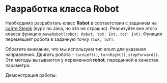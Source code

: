 # Разработка класса Robot

Необходимо разработать класс **Robot** в соответствии с заданием на [сайте Stepik](https://stepik.org/lesson/12766/step/12?unit=3114) (курс по Java, но это не страшно). Реализуйте вне этого класса функцию `moveRobot(robot: Robot, toX: Int, toY: Int)`. Функция перемещает робота в заданную точку `(toX, toY)`.

Обратите внимание, что мы используем тип enum для указания направления. Двигать робота - `turnLeft()`, `turnRight()`, `stepForward()`. Эти методы вызываются у переменной **robot**, переданной в качестве параметра.

Демонстрация работы:

